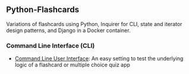 ##  Python-Flashcards

Variations of flashcards using Python, Inquirer for CLI, state and iterator design patterns, and Django in a Docker container.

### Command Line Interface (CLI) 

- [Command Line User Interface](https://github.com/jonfernq/Python-Flashcards/tree/main/CommandLineUserInterface):  An easy setting to test the underlying logic of a flashcard or multiple choice quiz app
